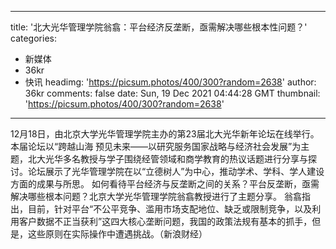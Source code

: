 
---
title: '北大光华管理学院翁翕：平台经济反垄断，亟需解决哪些根本性问题？'
categories: 
 - 新媒体
 - 36kr
 - 快讯
headimg: 'https://picsum.photos/400/300?random=2638'
author: 36kr
comments: false
date: Sun, 19 Dec 2021 04:44:28 GMT
thumbnail: 'https://picsum.photos/400/300?random=2638'
---

<div>   
12月18日，由北京大学光华管理学院主办的第23届北大光华新年论坛在线举行。本届论坛以“跨越山海 预见未来——以研究服务国家战略与经济社会发展”为主题，北大光华多名教授与学子围绕经管领域和商学教育的热议话题进行分享与探讨。论坛展示了光华管理学院在以“立德树人”为中心，推动学术、学科、学人建设方面的成果与所思。 
如何看待平台经济与反垄断之间的关系？平台反垄断，亟需解决哪些根本问题？北京大学光华管理学院翁翕教授进行了主题分享。
翁翕指出，目前，针对平台“不公平竞争、滥用市场支配地位、缺乏或限制竞争，以及利用客户数据不正当获利”这四大核心垄断问题，我国的政策法规有基本的抓手，但是，这些原则在实际操作中遭遇挑战。（新浪财经）  
</div>
            